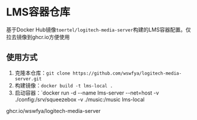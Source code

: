 # LMS容器仓库
基于Docker Hub镜像`toertel/logitech-media-server`构建的LMS容器配置。仅拉去镜像到ghcr.io方便使用
## 使用方式
1. 克隆本仓库：`git clone https://github.com/wswfya/logitech-media-server.git`
2. 构建镜像：`docker build -t lms-local .`
3. 启动容器：`docker run -d --name lms-server --net=host -v ./config:/srv/squeezebox -v ./music:/music lms-local
      
  ghcr.io/wswfya/logitech-media-server
